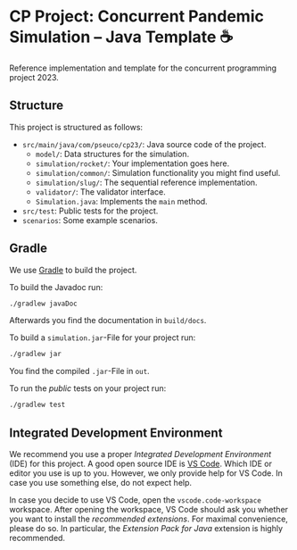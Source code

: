 # CP Project: Concurrent Pandemic Simulation – Java Template ☕️

Reference implementation and template for the concurrent programming project 2023.

## Structure

This project is structured as follows:

- `src/main/java/com/pseuco/cp23/`: Java source code of the project.
  - `model/`: Data structures for the simulation.
  - `simulation/rocket/`: Your implementation goes here.
  - `simulation/common/`: Simulation functionality you might find useful.
  - `simulation/slug/`: The sequential reference implementation.
  - `validator/`: The validator interface.
  - `Simulation.java`: Implements the `main` method.
- `src/test`: Public tests for the project.
- `scenarios`: Some example scenarios.

## Gradle

We use [Gradle](https://gradle.org/) to build the project.

To build the Javadoc run:

```bash
./gradlew javaDoc
```

Afterwards you find the documentation in `build/docs`.

To build a `simulation.jar`-File for your project run:

```bash
./gradlew jar
```

You find the compiled `.jar`-File in `out`.

To run the _public_ tests on your project run:

```bash
./gradlew test
```

## Integrated Development Environment

We recommend you use a proper _Integrated Development Environment_ (IDE) for this project. A good open source IDE is [VS Code](https://code.visualstudio.com/). Which IDE or editor you use is up to you. However, we only provide help for VS Code. In case you use something else, do not expect help.

In case you decide to use VS Code, open the `vscode.code-workspace` workspace. After opening the workspace, VS Code should ask you whether you want to install the *recommended extensions*. For maximal convenience, please do so. In particular, the *Extension Pack for Java* extension is highly recommended.

